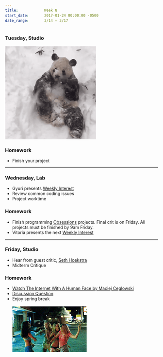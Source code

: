 ```yaml
---
title:            Week 8
start_date:       2017-01-24 00:00:00 -0500
date_range:       3/14 – 3/17
---
```


### Tuesday, Studio
![Class is cancelled](../assets/imgs/snow-day.gif)

### Homework

- Finish your project

---

### Wednesday, Lab

- Gyuri presents [Weekly Interest](/projects/weekly_interest)
- Review common coding issues
- Project worktime

### Homework

- Finish programming [Obsessions](/projects/obsessions) projects. Final crit is on Friday. All projects must be finished by 9am Friday.
- Vitoria presents the next [Weekly Interest](/projects/weekly_interest)

---

### Friday, Studio
- Hear from guest critic, [Seth Hoekstra](http://www.sethhoekstra.com/)
- Midterm Critique

### Homework

- [Watch The Internet With A Human Face by Maciej Ceglowski](https://www.youtube.com/watch?v=fWFo1VaQNmU)
- [Discussion Question](https://docs.google.com/document/d/1FOwRX0VPaZTgWW8uJxrUrG-fxvgz7fRpPvb5chbK89w/edit?usp=sharing)
- Enjoy spring break
<br><br>![Spring break forever](../assets/imgs/spring-break.gif)
